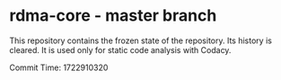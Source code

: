 # rdma-core - master branch

This repository contains the frozen state of the repository.
Its history is cleared. It is used only for static code
analysis with Codacy.

Commit Time: 1722910320